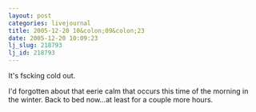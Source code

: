 ```yaml
---
layout: post
categories: livejournal
title: 2005-12-20 10&colon;09&colon;23
date: 2005-12-20 10:09:23
lj_slug: 218793
lj_id: 218793
---
```

It's fscking cold out.  



I'd forgotten about that eerie calm that occurs this time of the morning in the winter. Back to bed now...at least for a couple more hours.
